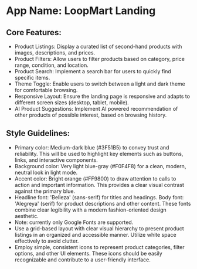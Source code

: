 # **App Name**: LoopMart Landing

## Core Features:

- Product Listings: Display a curated list of second-hand products with images, descriptions, and prices.
- Product Filters: Allow users to filter products based on category, price range, condition, and location.
- Product Search: Implement a search bar for users to quickly find specific items.
- Theme Toggle: Enable users to switch between a light and dark theme for comfortable browsing.
- Responsive Layout: Ensure the landing page is responsive and adapts to different screen sizes (desktop, tablet, mobile).
- AI Product Suggestions: Implement AI powered recommendation of other products of possible interest, based on browsing history.

## Style Guidelines:

- Primary color: Medium-dark blue (#3F51B5) to convey trust and reliability. This will be used to highlight key elements such as buttons, links, and interactive components.
- Background color: Very light blue-gray (#F0F4F8) for a clean, modern, neutral look in light mode.
- Accent color: Bright orange (#FF9800) to draw attention to calls to action and important information. This provides a clear visual contrast against the primary blue.
- Headline font: 'Belleza' (sans-serif) for titles and headings. Body font: 'Alegreya' (serif) for product descriptions and other content. These fonts combine clear legibility with a modern fashion-oriented design aesthetic.
- Note: currently only Google Fonts are supported.
- Use a grid-based layout with clear visual hierarchy to present product listings in an organized and accessible manner. Utilize white space effectively to avoid clutter.
- Employ simple, consistent icons to represent product categories, filter options, and other UI elements. These icons should be easily recognizable and contribute to a user-friendly interface.